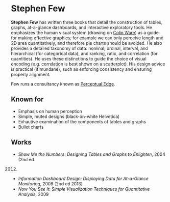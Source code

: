 # Stephen Few

**Stephen Few** has written three books that detail the construction of tables,
graphs, at-a-glance dashboards, and interactive exploratory tools. He emphasizes
the human visual system (drawing on [Colin Ware](Colin_Ware.md)) as a guide for
making effective graphics; for example we can only perceive length and 2D area
quantitatively, and therefore pie charts should be avoided. He also provides a
detailed taxonomy of data: nominal, ordinal, interval, and hierarchical (for
categorical data), and ranking, ratio, and correlation (for quantities). He uses
these distinctions to guide the choice of visual encoding (e.g. correlation is
best shown on a scatterplot). His design advice is practical (if mundane), such
as enforcing consistency and ensuring properly alignment.

Few runs a consultancy known as [Perceptual
Edge](http://www.perceptualedge.com/).

## Known for
* Emphasis on human perception
* Simple, muted designs (black-on-white Helvetica)
* Exhautive examination of the components of tables and graphs
* Bullet charts

## Works

* _Show Me the Numbers: Designing Tables and Graphs to Enlighten_, 2004 (2nd ed
2012)
* _Information Dashboard Design: Displaying Data for At-a-Glance Monitoring_,
2006 (2nd ed 2013)
* _Now You See It: Simple Visualization Techniques for Quantitative Analysis_, 2009
